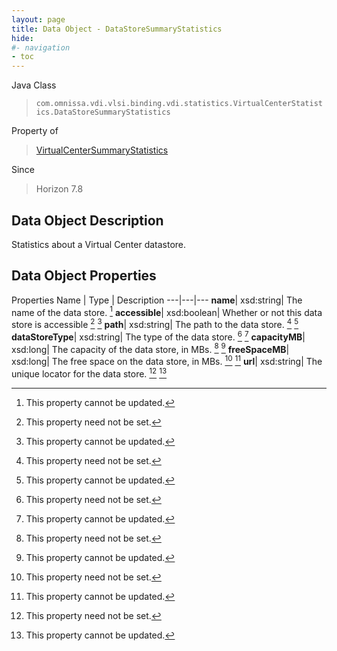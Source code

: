 ```yaml
---
layout: page
title: Data Object - DataStoreSummaryStatistics
hide:
#- navigation
- toc
---
```






Java Class
> `com.omnissa.vdi.vlsi.binding.vdi.statistics.VirtualCenterStatistics.DataStoreSummaryStatistics`

Property of
> [VirtualCenterSummaryStatistics](vdi.statistics.VirtualCenterStatistics.VirtualCenterSummaryStatistics.md#field_detail)

Since
> Horizon 7.8


## Data Object Description

Statistics about a Virtual Center datastore.

## Data Object Properties
Properties
Name |  Type |  Description
---|---|---
**name**|  xsd:string|  The name of the data store. [^2]
**accessible**|  xsd:boolean|  Whether or not this data store is accessible [^1] [^2]
**path**|  xsd:string|  The path to the data store. [^1] [^2]
**dataStoreType**|  xsd:string|  The type of the data store. [^1] [^2]
**capacityMB**|  xsd:long|  The capacity of the data store, in MBs. [^1] [^2]
**freeSpaceMB**|  xsd:long|  The free space on the data store, in MBs. [^1] [^2]
**url**|  xsd:string|  The unique locator for the data store. [^1] [^2]
 


 


[^1]: This property need not be set.
[^2]: This property cannot be updated.